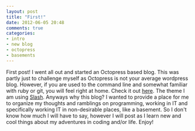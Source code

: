 ```yaml
---
layout: post
title: "First!"
date: 2012-06-05 20:48
comments: true
categories:
- intro
- new blog
- octopress
- basements 
---
```


First post! I went all out and started an Octopress based blog.  This was partly just to challenge myself as Octopress is not your average
wordpress blog. However, if you are used to the command line and somewhat familiar with ruby or git, you will feel right at home. Check it out
[here](http://octopress.org/). The theme I am using [Slash](https://github.com/tommy351/Octopress-Theme-Slash). Anyways
why this blog? I wanted to provide a place for me to organize my thoughts and ramblings on programming,
working in IT and specifically working IT in non-desirable places, like a basement. So I don't know how much I will
have to say, however I will post as I learn new and cool things about my adventures in coding and/or life. Enjoy!

